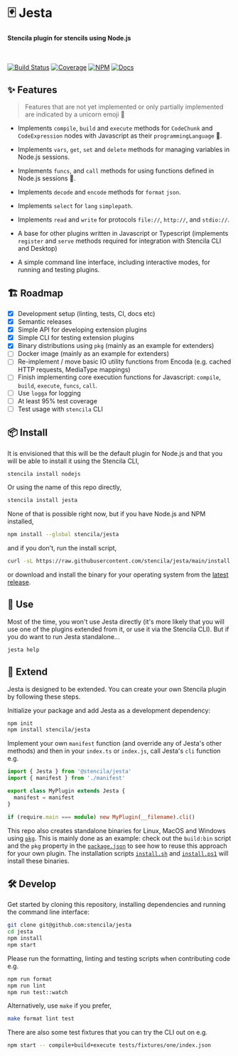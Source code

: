 # 🃏 Jesta

#### Stencila plugin for stencils using Node.js

<br>

[![Build Status](https://dev.azure.com/stencila/stencila/_apis/build/status/stencila.jesta?branchName=main)](https://dev.azure.com/stencila/stencila/_build/latest?definitionId=13&branchName=main)
[![Coverage](https://codecov.io/gh/stencila/jesta/branch/main/graph/badge.svg)](https://codecov.io/gh/stencila/jesta)
[![NPM](https://img.shields.io/npm/v/@stencila/jesta.svg?style=flat)](https://www.npmjs.com/package/@stencila/jesta)
[![Docs](https://img.shields.io/badge/docs-latest-blue.svg)](https://stencila.github.io/jesta/)

## ✨ Features

> Features that are not yet implemented or only partially implemented are indicated by a unicorn emoji 🦄

- Implements `compile`, `build` and `execute` methods for `CodeChunk` and `CodeExpression` nodes with Javascript as their `programmingLanguage` 🦄.

- Implements `vars`, `get`, `set` and `delete` methods for managing variables in Node.js sessions.

- Implements `funcs`, and `call` methods for using functions defined in Node.js sessions 🦄.

- Implements `decode` and `encode` methods for `format` `json`.

- Implements `select` for `lang` `simplepath`.

- Implements `read` and `write` for protocols `file://`, `http://`, and `stdio://`.

- A base for other plugins written in Javascript or Typescript (implements `register` and `serve` methods required for integration with Stencila CLI and Desktop)

- A simple command line interface, including interactive modes, for running and testing plugins.

## 🏗️ Roadmap

- [x] Development setup (linting, tests, CI, docs etc)
- [x] Semantic releases
- [x] Simple API for developing extension plugins
- [x] Simple CLI for testing extension plugins
- [x] Binary distributions using `pkg` (mainly as an example for extenders)
- [ ] Docker image (mainly as an example for extenders)
- [ ] Re-implement / move basic IO utility functions from Encoda (e.g. cached HTTP requests, MediaType mappings)
- [ ] Finish implementing core execution functions for Javascript: `compile`, `build`, `execute`, `funcs`, `call`.
- [ ] Use `logga` for logging
- [ ] At least 95% test coverage
- [ ] Test usage with `stencila` CLI

## 📦 Install

It is envisioned that this will be the default plugin for Node.js and that you will be able to install it using the Stencila CLI,

```sh
stencila install nodejs
```

Or using the name of this repo directly,

```sh
stencila install jesta
```

None of that is possible right now, but if you have Node.js and NPM installed,

```sh
npm install --global stencila/jesta
```

and if you don't, run the install script,

```sh
curl -sL https://raw.githubusercontent.com/stencila/jesta/main/install.sh | sh
```

or download and install the binary for your operating system from the [latest release](https://github.com/stencila/jesta/releases).

## 🚀 Use

Most of the time, you won't use Jesta directly (it's more likely that you will use one of the plugins extended from it, or use it via the Stencila CLI). But if you do want to run Jesta standalone...

```sh
jesta help
```

## 💪 Extend

Jesta is designed to be extended. You can create your own Stencila plugin by following these steps.

Initialize your package and add Jesta as a development dependency:

```sh
npm init
npm install stencila/jesta
```

Implement your own `manifest` function (and override any of Jesta's other methods) and then in your `index.ts` or `index.js`, call Jesta's `cli` function e.g.

```ts
import { Jesta } from '@stencila/jesta'
import { manifest } from './manifest'

export class MyPlugin extends Jesta {
  manifest = manifest
}

if (require.main === module) new MyPlugin(__filename).cli()
```

This repo also creates standalone binaries for Linux, MacOS and Windows using [`pkg`](https://github.com/vercel/pkg). This is mainly done as an example: check out the `build:bin` script and the `pkg` property in the [`package.json`](package.json) to see how to reuse this approach for your own plugin. The installation scripts [`install.sh`](install.sh) and [`install.ps1`](install.ps1) will install these binaries.

## 🛠️ Develop

Get started by cloning this repository, installing dependencies and running the command line interface:

```sh
git clone git@github.com:stencila/jesta
cd jesta
npm install
npm start
```

Please run the formatting, linting and testing scripts when contributing code e.g.

```sh
npm run format
npm run lint
npm run test::watch
```

Alternatively, use `make` if you prefer,

```sh
make format lint test
```

There are also some test fixtures that you can try the CLI out on e.g.

```sh
npm start -- compile+build+execute tests/fixtures/one/index.json
```
